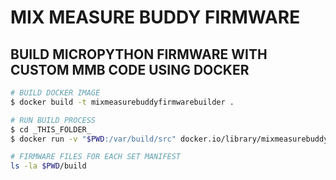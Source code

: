 # MIX MEASURE BUDDY FIRMWARE




## BUILD MICROPYTHON FIRMWARE WITH CUSTOM MMB CODE USING DOCKER

```bash
# BUILD DOCKER IMAGE
$ docker build -t mixmeasurebuddyfirmwarebuilder .

# RUN BUILD PROCESS
$ cd _THIS_FOLDER_
$ docker run -v "$PWD:/var/build/src" docker.io/library/mixmeasurebuddyfirmwarebuilder

# FIRMWARE FILES FOR EACH SET MANIFEST
ls -la $PWD/build
```


##